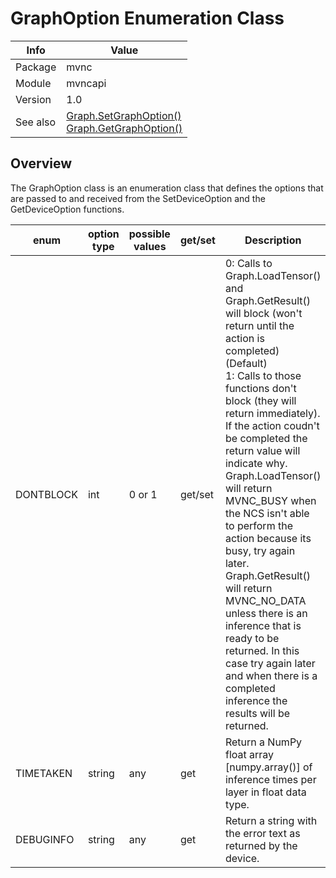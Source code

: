 # GraphOption Enumeration Class

|Info      | Value |
|----------|---------------|
|Package   |  mvnc         |
|Module    |  mvncapi      |
|Version   |  1.0          |
|See also  |  [Graph.SetGraphOption()](Graph.SetGraphOption.md) <br>[Graph.GetGraphOption()](Graph.GetGraphOption.md)|



## Overview
The GraphOption class is an enumeration class that defines the options that are passed to and received from the SetDeviceOption and the GetDeviceOption functions.


enum| option type | possible values|get/set|Description
--- | ----------- | -------------- |-------|-----------
DONTBLOCK |int    |0 or 1|get/set|0: Calls to Graph.LoadTensor() and Graph.GetResult() will block (won't return until the action is completed) (Default)<br>1: Calls to those functions don't block (they will return immediately).  If the action coudn't be completed the return value will indicate why.  Graph.LoadTensor() will return MVNC_BUSY when the NCS isn't able to perform the action because its busy, try again later.  Graph.GetResult() will return MVNC_NO_DATA unless there is an inference that is ready to be returned.  In this case try again later and when there is a completed inference the results will be returned.
TIMETAKEN |string |any|get|Return a NumPy float array [numpy.array()] of inference times per layer in float data type.
DEBUGINFO |string |any|get|Return a string with the error text as returned by the device.
